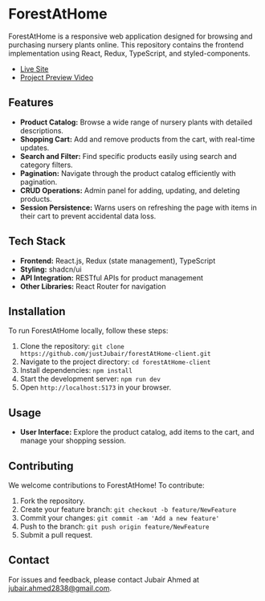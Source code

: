 # ForestAtHome

ForestAtHome is a responsive web application designed for browsing and purchasing nursery plants online. This repository contains the frontend implementation using React, Redux, TypeScript, and styled-components.

- [Live Site](https://forest-at-home-client.vercel.app)
- [Project Preview Video](https://www.loom.com/share/06900dfcad9c41478dd3fe982cfb6485?sid=e645ccfa-774e-4ab9-8f27-5cd027566304)

## Features

- **Product Catalog:** Browse a wide range of nursery plants with detailed descriptions.
- **Shopping Cart:** Add and remove products from the cart, with real-time updates.
- **Search and Filter:** Find specific products easily using search and category filters.
- **Pagination:** Navigate through the product catalog efficiently with pagination.
- **CRUD Operations:** Admin panel for adding, updating, and deleting products.
- **Session Persistence:** Warns users on refreshing the page with items in their cart to prevent accidental data loss.

## Tech Stack

- **Frontend:** React.js, Redux (state management), TypeScript
- **Styling:** shadcn/ui
- **API Integration:** RESTful APIs for product management
- **Other Libraries:** React Router for navigation

## Installation

To run ForestAtHome locally, follow these steps:

1. Clone the repository: `git clone https://github.com/justJubair/forestAtHome-client.git`
2. Navigate to the project directory: `cd forestAtHome-client`
3. Install dependencies: `npm install`
4. Start the development server: `npm run dev`
5. Open `http://localhost:5173` in your browser.

## Usage

- **User Interface:** Explore the product catalog, add items to the cart, and manage your shopping session.

## Contributing

We welcome contributions to ForestAtHome! To contribute:

1. Fork the repository.
2. Create your feature branch: `git checkout -b feature/NewFeature`
3. Commit your changes: `git commit -am 'Add a new feature'`
4. Push to the branch: `git push origin feature/NewFeature`
5. Submit a pull request.

## Contact

For issues and feedback, please contact Jubair Ahmed at jubair.ahmed2838@gmail.com.